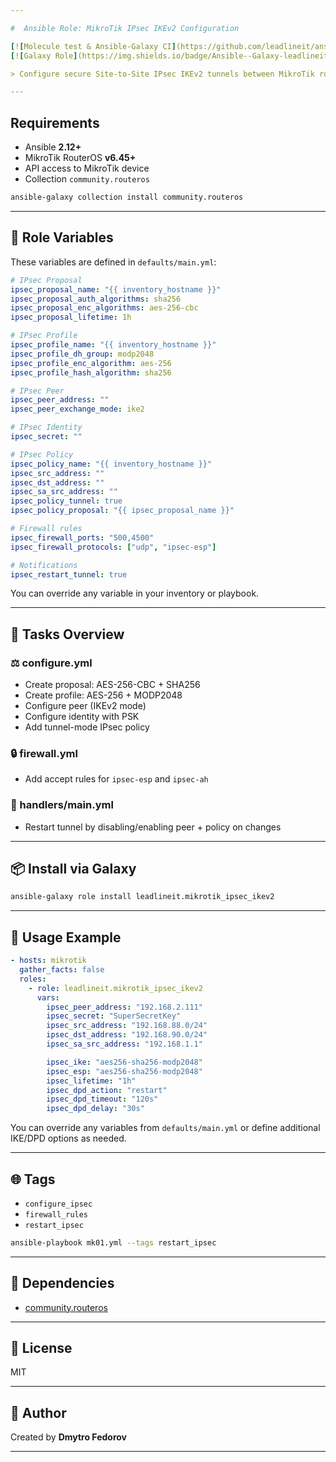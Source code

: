 ```yaml
---

#  Ansible Role: MikroTik IPsec IKEv2 Configuration

[![Molecule test & Ansible-Galaxy CI](https://github.com/leadlineit/ansible-role-mikrotik_ipsec_ikev2/actions/workflows/ansible-galaxy-ci.yml/badge.svg)](https://github.com/leadlineit/ansible-role-mikrotik_ipsec_ikev2/actions/workflows/ansible-galaxy-ci.yml)
[![Galaxy Role](https://img.shields.io/badge/Ansible--Galaxy-leadlineit.mikrotik_ipsec_ikev2-blue.svg?logo=ansible&logoColor=white)](https://galaxy.ansible.com/leadlineit/mikrotik_ipsec_ikev2/)

> Configure secure Site-to-Site IPsec IKEv2 tunnels between MikroTik routers using Ansible and the community.routeros collection.

---
```


## Requirements

- Ansible **2.12+**
- MikroTik RouterOS **v6.45+**
- API access to MikroTik device
- Collection `community.routeros`

```bash
ansible-galaxy collection install community.routeros
```

---

## 📁 Role Variables

These variables are defined in `defaults/main.yml`:

```yaml
# IPsec Proposal
ipsec_proposal_name: "{{ inventory_hostname }}"
ipsec_proposal_auth_algorithms: sha256
ipsec_proposal_enc_algorithms: aes-256-cbc
ipsec_proposal_lifetime: 1h

# IPsec Profile
ipsec_profile_name: "{{ inventory_hostname }}"
ipsec_profile_dh_group: modp2048
ipsec_profile_enc_algorithm: aes-256
ipsec_profile_hash_algorithm: sha256

# IPsec Peer
ipsec_peer_address: ""
ipsec_peer_exchange_mode: ike2

# IPsec Identity
ipsec_secret: ""

# IPsec Policy
ipsec_policy_name: "{{ inventory_hostname }}"
ipsec_src_address: ""
ipsec_dst_address: ""
ipsec_sa_src_address: ""        
ipsec_policy_tunnel: true
ipsec_policy_proposal: "{{ ipsec_proposal_name }}"

# Firewall rules
ipsec_firewall_ports: "500,4500"
ipsec_firewall_protocols: ["udp", "ipsec-esp"]

# Notifications
ipsec_restart_tunnel: true
```

You can override any variable in your inventory or playbook.

---

## 📅 Tasks Overview

### ⚖️ configure.yml
- Create proposal: AES-256-CBC + SHA256
- Create profile: AES-256 + MODP2048
- Configure peer (IKEv2 mode)
- Configure identity with PSK
- Add tunnel-mode IPsec policy

### 🔒 firewall.yml
- Add accept rules for `ipsec-esp` and `ipsec-ah`

### 🌋 handlers/main.yml
- Restart tunnel by disabling/enabling peer + policy on changes

---

## 📦 Install via Galaxy

```bash
ansible-galaxy role install leadlineit.mikrotik_ipsec_ikev2
```

---

## 🔧 Usage Example

```yaml
- hosts: mikrotik
  gather_facts: false
  roles:
    - role: leadlineit.mikrotik_ipsec_ikev2
      vars:
        ipsec_peer_address: "192.168.2.111"
        ipsec_secret: "SuperSecretKey"
        ipsec_src_address: "192.168.88.0/24"
        ipsec_dst_address: "192.168.90.0/24"
        ipsec_sa_src_address: "192.168.1.1"

        ipsec_ike: "aes256-sha256-modp2048"
        ipsec_esp: "aes256-sha256-modp2048"
        ipsec_lifetime: "1h"
        ipsec_dpd_action: "restart"
        ipsec_dpd_timeout: "120s"
        ipsec_dpd_delay: "30s"
```

You can override any variables from `defaults/main.yml` or define additional IKE/DPD options as needed.

---

## 🌐 Tags

- `configure_ipsec`
- `firewall_rules`
- `restart_ipsec`

```bash
ansible-playbook mk01.yml --tags restart_ipsec
```

---

## 📢 Dependencies

- [community.routeros](https://galaxy.ansible.com/community/routeros)

---

## 📄 License

MIT

---

## 👤 Author

Created by **Dmytro Fedorov**

---

